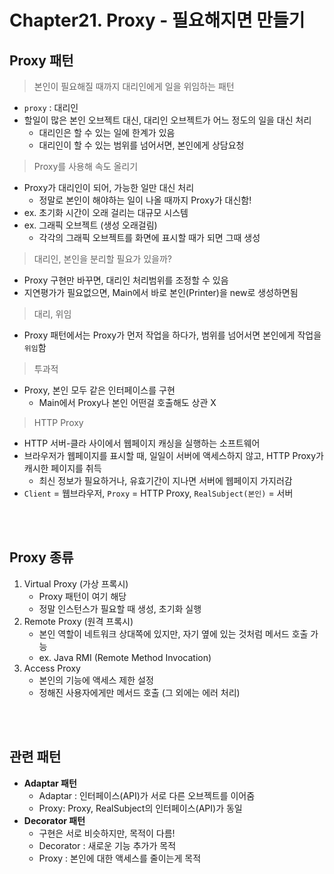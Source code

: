 # Chapter21. Proxy - 필요해지면 만들기

## Proxy 패턴

> 본인이 필요해질 때까지 대리인에게 일을 위임하는 패턴

- `proxy` : 대리인
- 할일이 많은 본인 오브젝트 대신, 대리인 오브젝트가 어느 정도의 일을 대신 처리
  - 대리인은 할 수 있는 일에 한계가 있음
  - 대리인이 할 수 있는 범위를 넘어서면, 본인에게 상담요청

> Proxy를 사용해 속도 올리기

- Proxy가 대리인이 되어, 가능한 일만 대신 처리
  - 정말로 본인이 해야하는 일이 나올 때까지 Proxy가 대신함!
- ex. 초기화 시간이 오래 걸리는 대규모 시스템
- ex. 그래픽 오브젝트 (생성 오래걸림)
  - 각각의 그래픽 오브젝트를 화면에 표시할 때가 되면 그때 생성

> 대리인, 본인을 분리할 필요가 있을까?

- Proxy 구현만 바꾸면, 대리인 처리범위를 조정할 수 있음
- 지연평가가 필요없으면, Main에서 바로 본인(Printer)을 new로 생성하면됨

> 대리, 위임

- Proxy 패턴에서는 Proxy가 먼저 작업을 하다가, 범위를 넘어서면 본인에게 작업을 `위임`함

> 투과적

- Proxy, 본인 모두 같은 인터페이스를 구현
  - Main에서 Proxy나 본인 어떤걸 호출해도 상관 X

> HTTP Proxy

- HTTP 서버-클라 사이에서 웹페이지 캐싱을 실행하는 소프트웨어
- 브라우저가 웹페이지를 표시할 때, 일일이 서버에 액세스하지 않고, HTTP Proxy가 캐시한 페이지를 취득
  - 최신 정보가 필요하거나, 유효기간이 지나면 서버에 웹페이지 가지러감
- `Client` = 웹브라우저, `Proxy` = HTTP Proxy, `RealSubject(본인)` = 서버

<br/><br/>

## Proxy 종류

1. Virtual Proxy (가상 프록시)
   - Proxy 패턴이 여기 해당
   - 정말 인스턴스가 필요할 때 생성, 초기화 실행
2. Remote Proxy (원격 프록시)
   - 본인 역할이 네트워크 상대쪽에 있지만, 자기 옆에 있는 것처럼 메서드 호출 가능
   - ex. Java RMI (Remote Method Invocation)
3. Access Proxy
   - 본인의 기능에 액세스 제한 설정
   - 정해진 사용자에게만 메서드 호출 (그 외에는 에러 처리)

<br/><br/>

## 관련 패턴

- **Adaptar 패턴**
  - Adaptar : 인터페이스(API)가 서로 다른 오브젝트를 이어줌
  - Proxy: Proxy, RealSubject의 인터페이스(API)가 동일
- **Decorator 패턴**
  - 구현은 서로 비슷하지만, 목적이 다름!
  - Decorator : 새로운 기능 추가가 목적
  - Proxy : 본인에 대한 액세스를 줄이는게 목적
